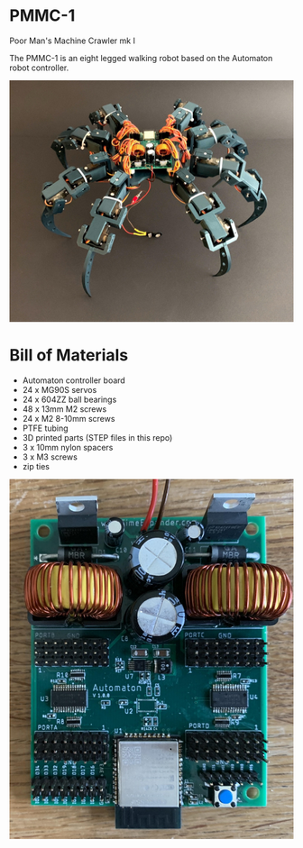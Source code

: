 # PMMC-1
Poor Man's Machine Crawler mk I

The PMMC-1 is an eight legged walking robot based on the Automaton robot controller.

![PMMC-1](https://github.com/hansj66/PMMC-1/raw/master/images/PMMC-1.jpg)

# Bill of Materials

* Automaton controller board
* 24 x MG90S servos
* 24 x 604ZZ ball bearings
* 48 x 13mm M2 screws
* 24 x M2 8-10mm screws
* PTFE tubing
* 3D printed parts (STEP files in this repo)
* 3 x 10mm nylon spacers
* 3 x M3 screws
* zip ties

![Automaton robot controller](https://github.com/hansj66/PMMC-1/raw/master/images/Automaton.jpg)


